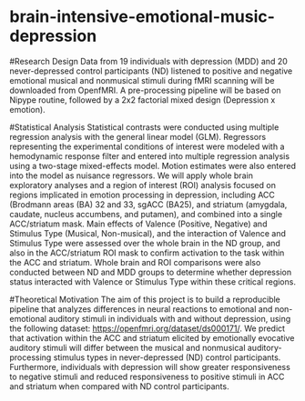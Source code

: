 # brain-intensive-emotional-music-depression

#Research Design
Data from 19 individuals with depression (MDD) and 20 never-depressed control participants (ND) listened to positive and negative emotional musical and nonmusical stimuli during fMRI scanning will be downloaded from OpenfMRI. A pre-processing pipeline will be based on Nipype routine, followed by a 2x2 factorial mixed design (Depression x emotion).

#Statistical Analysis
Statistical contrasts were conducted using multiple regression analysis with the general linear model (GLM). Regressors representing the experimental conditions of interest were modeled with a hemodynamic response filter and entered into multiple regression analysis using a two-stage mixed-effects model. Motion estimates were also entered into the model as nuisance regressors. We will apply whole brain exploratory analyses and a region of interest (ROI) analysis focused on regions implicated in emotion processing in depression, including ACC (Brodmann areas (BA) 32 and 33, sgACC (BA25), and striatum (amygdala, caudate, nucleus accumbens, and putamen), and combined into a single ACC/striatum mask. Main effects of Valence (Positive, Negative) and Stimulus Type (Musical, Non-musical), and the interaction of Valence and Stimulus Type were assessed over the whole brain in the ND group, and also in the ACC/striatum ROI mask to confirm activation to the task within the ACC and striatum. Whole brain and ROI comparisons were also conducted between ND and MDD groups to determine whether depression status interacted with Valence or Stimulus Type within these critical regions.


#Theoretical Motivation
The aim of this project is to build a reproducible pipeline that analyzes differences in neural reactions to emotional and non-emotional auditory stimuli in individuals with and without depression, using the following dataset: https://openfmri.org/dataset/ds000171/. We predict that activation within the ACC and striatum elicited by emotionally evocative auditory stimuli will differ between the musical and nonmusical auditory-processing stimulus types in never-depressed (ND) control participants. Furthermore, individuals with depression will show greater responsiveness to negative stimuli and reduced responsiveness to positive stimuli in ACC and striatum when compared with ND control participants.
